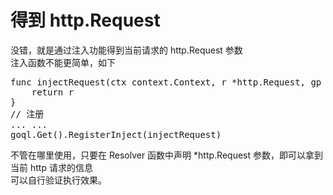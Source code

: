 # 得到 http.Request
没错，就是通过注入功能得到当前请求的 http.Request 参数<br>
注入函数不能更简单，如下

<pre>
func injectRequest(ctx context.Context, r *http.Request, gp *graphql.ResolveParams) *http.Request {
	return r
}
// 注册
... ...
goql.Get().RegisterInject(injectRequest)
</pre>

不管在哪里使用，只要在 Resolver 函数中声明 *http.Request 参数，即可以拿到当前 http 请求的信息
<br>
可以自行验证执行效果。